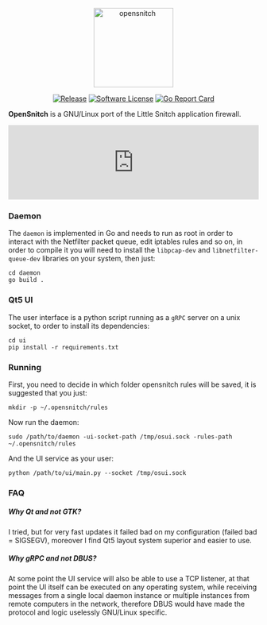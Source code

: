 <p align="center">
  <img alt="opensnitch" src="https://raw.githubusercontent.com/evilsocket/opensnitch/master/ui/res/icon.png" height="160" />
  <p align="center">
    <a href="https://github.com/evilsocket/opensnitch/releases/latest"><img alt="Release" src="https://img.shields.io/github/release/evilsocket/opensnitch.svg?style=flat-square"></a>
    <a href="https://github.com/evilsocket/opensnitch/blob/master/LICENSE.md"><img alt="Software License" src="https://img.shields.io/badge/license-GPL3-brightgreen.svg?style=flat-square"></a>
    <a href="https://goreportcard.com/report/github.com/evilsocket/opensnitch/daemon"><img alt="Go Report Card" src="https://goreportcard.com/badge/github.com/evilsocket/opensnitch/daemon?style=flat-square"></a>
  </p>
</p>

**OpenSnitch** is a GNU/Linux port of the Little Snitch application firewall. 

<iframe width="100%"" src="https://www.youtube.com/embed/UjRYdusvXik?rel=0&amp;controls=0&amp;showinfo=0" frameborder="0" allow="autoplay; encrypted-media" allowfullscreen></iframe>

### Daemon

The `daemon` is implemented in Go and needs to run as root in order to interact with the Netfilter packet queue, edit 
iptables rules and so on, in order to compile it you will need to install the `libpcap-dev` and `libnetfilter-queue-dev`
libraries on your system, then just:

    cd daemon
    go build .

### Qt5 UI

The user interface is a python script running as a `gRPC` server on a unix socket, to order to install its dependencies:

    cd ui
    pip install -r requirements.txt

### Running

First, you need to decide in which folder opensnitch rules will be saved, it is suggested that you just:

    mkdir -p ~/.opensnitch/rules

Now run the daemon:

    sudo /path/to/daemon -ui-socket-path /tmp/osui.sock -rules-path ~/.opensnitch/rules

And the UI service as your user:

    python /path/to/ui/main.py --socket /tmp/osui.sock

### FAQ

##### Why Qt and not GTK?

I tried, but for very fast updates it failed bad on my configuration (failed bad = SIGSEGV), moreover I find Qt5 layout system superior and easier to use.

##### Why gRPC and not DBUS?

At some point the UI service will also be able to use a TCP listener, at that point the UI itself can be executed on any 
operating system, while receiving messages from a single local daemon instance or multiple instances from remote computers in the network,
therefore DBUS would have made the protocol and logic uselessly GNU/Linux specific.
